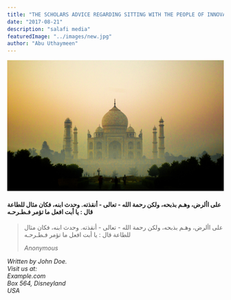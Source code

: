 ```yaml
---
title: "THE SCHOLARS ADVICE REGARDING SITTING WITH THE PEOPLE OF INNOVATION"
date: "2017-08-21"
description: "salafi media"
featuredImage: "../images/new.jpg"
author: "Abu Uthaymeen"
---
```


![You Know Nothing](../images/masjid.jpg)

#### على األرض، وهـم بذبحه، ولكن رحمة الله - تعالى - أنقذته. وحدث ابنه، فكان مثال للطاعة قال : يا أبت افعل ما تؤمر فـطـرحـه

> على األرض، وهـم بذبحه، ولكن رحمة الله - تعالى - أنقذته. وحدث ابنه، فكان مثال للطاعة قال : يا أبت افعل ما تؤمر فـطـرحـه
>
> <address>Anonymous</address>

<address>
 Written by John Doe.<br>
 Visit us at:<br>
 Example.com<br>
 Box 564, Disneyland<br>
 USA

</address>
